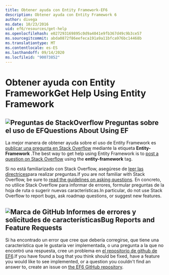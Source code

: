 ```yaml
---
title: Obtener ayuda con Entity Framework-EF6
description: Obtener ayuda con Entity Framework 6
author: divega
ms.date: 10/23/2016
uid: ef6/resources/get-help
ms.openlocfilehash: e027293169895c0d9a4041e9fb367d49c9b3ce57
ms.sourcegitcommit: abda0872f86eefeca191a9a11bfca976bc14468b
ms.translationtype: MT
ms.contentlocale: es-ES
ms.lasthandoff: 09/14/2020
ms.locfileid: "90073852"
---
```

# <a name="get-help-using-entity-framework"></a><span data-ttu-id="5b468-103">Obtener ayuda con Entity Framework</span><span class="sxs-lookup"><span data-stu-id="5b468-103">Get Help Using Entity Framework</span></span>
## <a name="stackoverflow-questions-questions-about-using-ef"></a>![Preguntas de StackOverflow](~/ef6/media/stackoverflow.png) <span data-ttu-id="5b468-105">Preguntas sobre el uso de EF</span><span class="sxs-lookup"><span data-stu-id="5b468-105">Questions About Using EF</span></span>  

<span data-ttu-id="5b468-106">La mejor manera de obtener ayuda sobre el uso de Entity Framework es [publicar una pregunta en Stack Overflow](https://stackoverflow.com/questions/ask) mediante la etiqueta **Entity-Framework** .</span><span class="sxs-lookup"><span data-stu-id="5b468-106">The best way to get help using Entity Framework is to [post a question on Stack Overflow](https://stackoverflow.com/questions/ask) using the **entity-framework** tag.</span></span>  

<span data-ttu-id="5b468-107">Si no está familiarizado con Stack Overflow, asegúrese de [leer las directrices](https://stackoverflow.com/help/asking)para realizar preguntas.</span><span class="sxs-lookup"><span data-stu-id="5b468-107">If you are not familiar with Stack Overflow, be sure to [read the guidelines on asking questions](https://stackoverflow.com/help/asking).</span></span> <span data-ttu-id="5b468-108">En concreto, no utilice Stack Overflow para informar de errores, formular preguntas de la hoja de ruta o sugerir nuevas características.</span><span class="sxs-lookup"><span data-stu-id="5b468-108">In particular, do not use Stack Overflow to report bugs, ask roadmap questions, or suggest new features.</span></span>  

## <a name="github-mark-bug-reports-and-feature-requests"></a>![Marca de GitHub](~/ef6/media/github-mark-32px.png) <span data-ttu-id="5b468-110">Informes de errores y solicitudes de características</span><span class="sxs-lookup"><span data-stu-id="5b468-110">Bug Reports and Feature Requests</span></span>  

<span data-ttu-id="5b468-111">Si ha encontrado un error que cree que debería corregirse, que tiene una característica que le gustaría ver implementada, o una pregunta a la que no encontró una respuesta, cree un problema en [el repositorio de github de EF6](https://github.com/aspnet/EntityFramework6/issues).</span><span class="sxs-lookup"><span data-stu-id="5b468-111">If you have found a bug that you think should be fixed, have a feature you would like to see implemented, or a question you couldn't find an answer to, create an issue on [the EF6 GitHub repository](https://github.com/aspnet/EntityFramework6/issues).</span></span>
